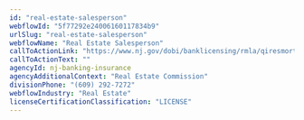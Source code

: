 ```yaml
---
id: "real-estate-salesperson"
webflowId: "5f77292e24006160117834b9"
urlSlug: "real-estate-salesperson"
webflowName: "Real Estate Salesperson"
callToActionLink: "https://www.nj.gov/dobi/banklicensing/rmla/qiresmortbroker.html"
callToActionText: ""
agencyId: nj-banking-insurance
agencyAdditionalContext: "Real Estate Commission"
divisionPhone: "(609) 292-7272"
webflowIndustry: "Real Estate"
licenseCertificationClassification: "LICENSE"
---
```


